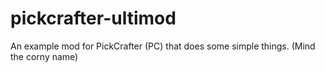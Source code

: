 # pickcrafter-ultimod
An example mod for PickCrafter (PC) that does some simple things. (Mind the corny name)
